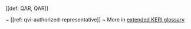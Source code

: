 [[def: QAR, QAR]]

~ [[ref: qvi-authorized-representative]]
~ More in <a href="https://weboftrust.github.io/WOT-terms/docs/glossary/QAR">extended KERI glossary</a>
